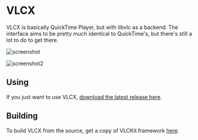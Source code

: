 # VLCX

VLCX is basically QuickTime Player, but with libvlc as a backend. The interface aims to be pretty much identical to QuickTime's, but there's still a lot to do to get there.

![screenshot](https://raw.githubusercontent.com/insidegui/VLCX/master/screenshot.png)

![screenshot2](https://raw.githubusercontent.com/insidegui/VLCX/master/screenshot2.png)

## Using

If you just want to use VLCX, [download the latest release here](https://github.com/insidegui/VLCX/blob/master/releases/VLCX_latest.zip?raw=true).

## Building

To build VLCX from the source, get a copy of VLCKit.framework [here](https://wiki.videolan.org/VLCKit/).